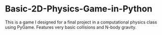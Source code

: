 # Basic-2D-Physics-Game-in-Python
This is a game I designed for a final project in a computational physics class using PyGame. Features very basic collisions and N-body gravity.
